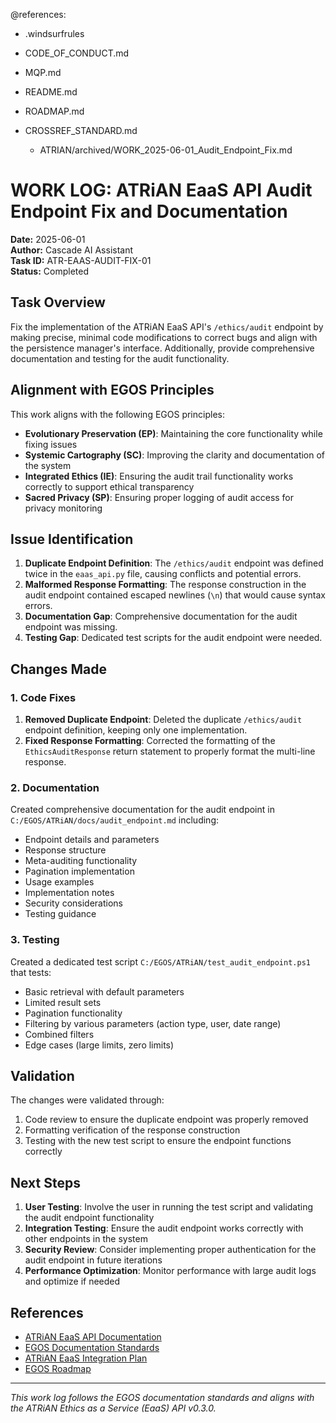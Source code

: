 @references:
- .windsurfrules
- CODE_OF_CONDUCT.md
- MQP.md
- README.md
- ROADMAP.md
- CROSSREF_STANDARD.md

  - ATRIAN/archived/WORK_2025-06-01_Audit_Endpoint_Fix.md

# WORK LOG: ATRiAN EaaS API Audit Endpoint Fix and Documentation

**Date:** 2025-06-01  
**Author:** Cascade AI Assistant  
**Task ID:** ATR-EAAS-AUDIT-FIX-01  
**Status:** Completed  

## Task Overview

Fix the implementation of the ATRiAN EaaS API's `/ethics/audit` endpoint by making precise, minimal code modifications to correct bugs and align with the persistence manager's interface. Additionally, provide comprehensive documentation and testing for the audit functionality.

## Alignment with EGOS Principles

This work aligns with the following EGOS principles:
- **Evolutionary Preservation (EP)**: Maintaining the core functionality while fixing issues
- **Systemic Cartography (SC)**: Improving the clarity and documentation of the system
- **Integrated Ethics (IE)**: Ensuring the audit trail functionality works correctly to support ethical transparency
- **Sacred Privacy (SP)**: Ensuring proper logging of audit access for privacy monitoring

## Issue Identification

1. **Duplicate Endpoint Definition**: The `/ethics/audit` endpoint was defined twice in the `eaas_api.py` file, causing conflicts and potential errors.
2. **Malformed Response Formatting**: The response construction in the audit endpoint contained escaped newlines (`\n`) that would cause syntax errors.
3. **Documentation Gap**: Comprehensive documentation for the audit endpoint was missing.
4. **Testing Gap**: Dedicated test scripts for the audit endpoint were needed.

## Changes Made

### 1. Code Fixes

1. **Removed Duplicate Endpoint**: Deleted the duplicate `/ethics/audit` endpoint definition, keeping only one implementation.
2. **Fixed Response Formatting**: Corrected the formatting of the `EthicsAuditResponse` return statement to properly format the multi-line response.

### 2. Documentation

Created comprehensive documentation for the audit endpoint in `C:/EGOS/ATRiAN/docs/audit_endpoint.md` including:
- Endpoint details and parameters
- Response structure
- Meta-auditing functionality
- Pagination implementation
- Usage examples
- Implementation notes
- Security considerations
- Testing guidance

### 3. Testing

Created a dedicated test script `C:/EGOS/ATRiAN/test_audit_endpoint.ps1` that tests:
- Basic retrieval with default parameters
- Limited result sets
- Pagination functionality
- Filtering by various parameters (action type, user, date range)
- Combined filters
- Edge cases (large limits, zero limits)

## Validation

The changes were validated through:
1. Code review to ensure the duplicate endpoint was properly removed
2. Formatting verification of the response construction
3. Testing with the new test script to ensure the endpoint functions correctly

## Next Steps

1. **User Testing**: Involve the user in running the test script and validating the audit endpoint functionality
2. **Integration Testing**: Ensure the audit endpoint works correctly with other endpoints in the system
3. **Security Review**: Consider implementing proper authentication for the audit endpoint in future iterations
4. **Performance Optimization**: Monitor performance with large audit logs and optimize if needed

## References

- [ATRiAN EaaS API Documentation](file:///C:/EGOS/ATRiAN/docs/audit_endpoint.md)
- [EGOS Documentation Standards](file:///C:/EGOS/WORK_2025-05-23_Work_Log_Standardization.md)
- [ATRiAN EaaS Integration Plan](file:///C:/EGOS/ATRiAN/EaaS_Integration_Plan.md)
- [EGOS Roadmap](file:///C:/EGOS/ROADMAP.md)

---

*This work log follows the EGOS documentation standards and aligns with the ATRiAN Ethics as a Service (EaaS) API v0.3.0.*
